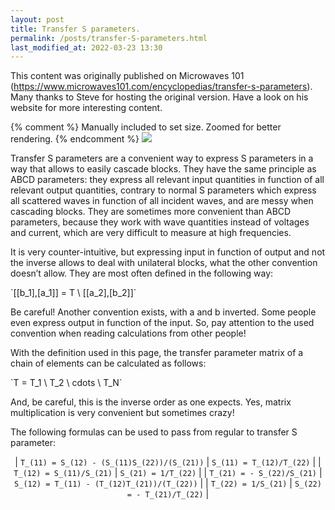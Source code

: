 ```yaml
---
layout: post
title: Transfer S parameters.
permalink: /posts/transfer-S-parameters.html
last_modified_at: 2022-03-23 13:30
---
```

<script>
MathJax = { loader: {load: ['input/asciimath', 'output/chtml', 'ui/menu']} };
</script>
<script type="text/javascript" id="MathJax-script" async src="https://cdn.jsdelivr.net/npm/mathjax@3/es5/startup.js">
</script>

<p class="begin-note">This content was originally published on Microwaves 101 (<a href="https://www.microwaves101.com/encyclopedias/transfer-s-parameters">https://www.microwaves101.com/encyclopedias/transfer-s-parameters</a>). Many thanks to Steve for hosting the original version. Have a look on his website for more interesting content.</p>

{% comment %}
Manually included to set size. Zoomed for better rendering.
{% endcomment %}
<img src="{{ '/posts/transfer-S-parameters/S-parameters.svg' | relative_url }}" style="min-width:50%;">

Transfer S parameters are a convenient way to express S parameters in a way that allows to easily cascade blocks. They have the same principle as ABCD parameters: they express all relevant input quantities in function of all relevant output quantities, contrary to normal S parameters which express all scattered waves in function of all incident waves, and are messy when cascading blocks. They are sometimes more convenient than ABCD parameters, because they work with wave quantities instead of voltages and current, which are very difficult to measure at high frequencies.

It is very counter-intuitive, but expressing input in function of output and not the inverse allows to deal with unilateral blocks, what the other convention doesn’t allow. They are most often defined in the following way:

<p markdown="0">
`[[b_1],[a_1]] = T \ [[a_2],[b_2]]`
</p>

Be careful! Another convention exists, with a and b inverted. Some people even express output in function of the input. So, pay attention  to the used convention when reading calculations from other people!

With the definition used in this page, the transfer parameter matrix of a chain of elements can be calculated as follows:

<p markdown="0">
`T = T_1 \ T_2 \ cdots \ T_N`
</p>

And, be careful, this is the inverse order as one expects. Yes, matrix multiplication is very convenient but sometimes crazy!

The following formulas can be used to pass from regular to transfer S parameter:

<div markdown="1" align="center">

| <span markdown="0">`T_(11) = S_(12) - (S_(11)S_(22))/(S_(21))`</span>  | <span markdown="0">`S_(11) = T_(12)/T_(22)`</span>                    |
| <span markdown="0">`T_(12) = S_(11)/S_(21)`</span>                     | <span markdown="0">`S_(21) = 1/T_(22)`</span>                         |
| <span markdown="0">`T_(21) = - S_(22)/S_(21)`</span>                   | <span markdown="0">`S_(12) = T_(11) - (T_(12)T_(21))/(T_(22))`</span> |
| <span markdown="0">`T_(22) = 1/S_(21)`</span>                          | <span markdown="0">`S_(22) = - T_(21)/T_(22)`</span>                  |

</div>
